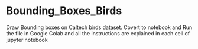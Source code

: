 # Bounding_Boxes_Birds
Draw Bounding boxes on Caltech birds dataset.
Covert to notebook and Run the file in Google Colab and all the instructions are explained in each cell of jupyter notebook

